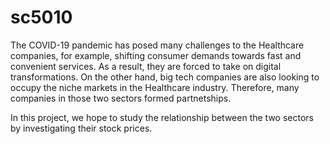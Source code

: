 # sc5010

The COVID-19 pandemic has posed many challenges to the Healthcare companies, for example, shifting consumer demands towards fast and convenient services. As a result, they are forced to take on digital transformations. On the other hand, big tech companies are also looking to occupy the niche markets in the Healthcare industry. Therefore, many companies in those two sectors formed partnetships. 

In this project, we hope to study the relationship between the two sectors by investigating their stock prices.
